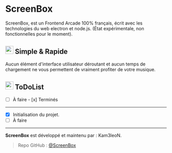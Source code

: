 # ScreenBox
ScreenBox, est un Frontend Arcade 100% français, écrit avec les technologies du web electron et node.js.
(État expérimentale, non fonctionnelles pour le moment).

## <img src="https://cdn.discordapp.com/attachments/611997398410985492/620514068637286400/code.png" width="25"> Simple & Rapide
Aucun élément d'interface utilisateur déroutant et aucun temps de chargement ne vous permettent de vraiment profiter de votre musique.

## <img src="https://cdn.discordapp.com/attachments/611997398410985492/620514068637286400/code.png" width="25"> ToDoList
- [ ] À faire - [x] Terminés
----------------------------------------------------------------------------------------------
- [x] Initialisation du projet.
- [ ] À faire

----------------------------------------------------------------------------------------------
**ScreenBox** est développé et maintenu par : Kam3leoN.
> Repo GitHub : [@ScreenBox](https://github.com/Kam3leoN/ScreenBox/)
